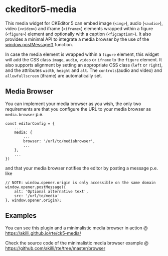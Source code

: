 # ckeditor5-media

This media widget for CKEditor 5 can embed image (`<img>`), audio (`<audio>`), video (`<video>`) and iframe (`<iframe>`) elements wrapped within a figure (`<figure>`) element and optionally with a caption (`<figcaption>`). It also provides a minimal API to integrate a media browser by the use of the [window.postMessage()](https://developer.mozilla.org/en-US/docs/Web/API/Window/postMessage) function.

In case the media element is wrapped within a `figure` element, this widget will add the CSS class `image`, `audio`, `video` or `iframe` to the `figure` element. It also supports alignment by setting an appropriate CSS class (`left` or `right`), and the attributes `width`, `height` and `alt`. The `controls`(audio and video) and `allowfullscreen` (iframe) are automatically set.

## Media Browser

You can implement your media browser as you wish, the only two requirements are that you configure the URL to your media browser as `media.browser` p.e.

    const editorConfig = {
        ...
        media: {
            ...
            browser: '/url/to/mediabrowser',
            ...
        },
        ...
    })

and that your media browser notifies the editor by posting a message p.e. like

    // NOTE: window.opener.origin is only accessible on the same domain
    window.opener.postMessage({
        alt: 'Optional alternative text',
        src: '/url/to/media'
    }, window.opener.origin);

## Examples

You can see this plugin and a minimalistic media browser in action @ https://akilli.github.io/rte/ck5-media/

 Check the source code of the minimalistic media browser example @ https://github.com/akilli/rte/tree/master/browser 
